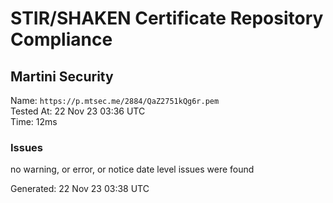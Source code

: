 # STIR/SHAKEN Certificate Repository Compliance

## Martini Security

Name: `https://p.mtsec.me/2884/QaZ2751kQg6r.pem`\
Tested At: 22 Nov 23 03:36 UTC\
Time: 12ms

### Issues

no warning, or error, or notice date level issues were found

Generated: 22 Nov 23 03:38 UTC
